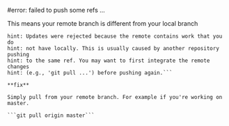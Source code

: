 #error: failed to push some refs ...

This means your remote branch is different from your local branch 


```error: failed to push some refs to 'https://github.com/joeappleton18/cda401.git'
hint: Updates were rejected because the remote contains work that you do
hint: not have locally. This is usually caused by another repository pushing
hint: to the same ref. You may want to first integrate the remote changes
hint: (e.g., 'git pull ...') before pushing again.```

**fix**

Simply pull from your remote branch. For example if you're working on master. 

```git pull origin master```

